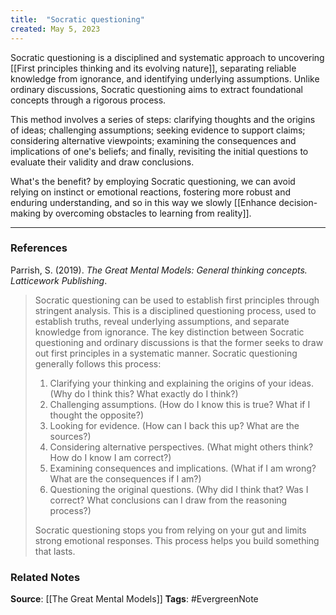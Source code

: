 ```yaml
---
title:  "Socratic questioning"
created: May 5, 2023
---
```


Socratic questioning is a disciplined and systematic approach to uncovering [[First principles thinking and its evolving nature]], separating reliable knowledge from ignorance, and identifying underlying assumptions. Unlike ordinary discussions, Socratic questioning aims to extract foundational concepts through a rigorous process. 

This method involves a series of steps: clarifying thoughts and the origins of ideas; challenging assumptions; seeking evidence to support claims; considering alternative viewpoints; examining the consequences and implications of one's beliefs; and finally, revisiting the initial questions to evaluate their validity and draw conclusions. 

What's the benefit? by employing Socratic questioning, we can avoid relying on instinct or emotional reactions, fostering more robust and enduring understanding, and so in this way we slowly [[Enhance decision-making by overcoming obstacles to learning from reality]].

---
### References

Parrish, S. (2019). _The Great Mental Models: General thinking concepts. Latticework Publishing_.

> Socratic questioning can be used to establish first principles through stringent analysis. This is a disciplined questioning process, used to establish truths, reveal underlying assumptions, and separate knowledge from ignorance. The key distinction between Socratic questioning and ordinary discussions is that the former seeks to draw out first principles in a systematic manner. Socratic questioning generally follows this process: 
> 
> 1. Clarifying your thinking and explaining the origins of your ideas. (Why do I think this? What exactly do I think?)
> 2. Challenging assumptions. (How do I know this is true? What if I thought the opposite?) 
> 3. Looking for evidence. (How can I back this up? What are the sources?)
> 4. Considering alternative perspectives. (What might others think? How do I know I am correct?)
> 5. Examining consequences and implications. (What if I am wrong? What are the consequences if I am?)
> 6. Questioning the original questions. (Why did I think that? Was I correct? What conclusions can I draw from the reasoning process?)
> 
> Socratic questioning stops you from relying on your gut and limits strong emotional responses. This process helps you build something that lasts.


### Related Notes
**Source**: [[The Great Mental Models]]
**Tags**: #EvergreenNote